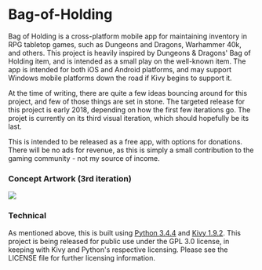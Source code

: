 # Bag-of-Holding
Bag of Holding is a cross-platform mobile app for maintaining inventory in RPG tabletop games, such as Dungeons and Dragons, Warhammer 40k, and others. This project is heavily inspired by Dungeons & Dragons' Bag of Holding item, and is intended as a small play on the well-known item. The app is intended for both iOS and Android platforms, and may support Windows mobile platforms down the road if Kivy begins to support it.

At the time of writing, there are quite a few ideas bouncing around for this project, and few of those things are set in stone. The targeted release for this project is early 2018, depending on how the first few iterations go. The projet is currently on its third visual iteration, which should hopefully be its last.

This is intended to be released as a free app, with options for donations. There will be no ads for revenue, as this is simply a small contribution to the gaming community - not my source of income.

<h3>Concept Artwork (3rd iteration)</h3>
<img src="http://puu.sh/vbPhG/72a01a20fc.png"><img/>

<h3>Technical</h3>
As mentioned above, this is built using <a href="https://www.python.org/downloads/release/python-344/">Python 3.4.4</a> and <a href="https://kivy.org/docs/gettingstarted/intro.html">Kivy 1.9.2</a>. This project is being released for public use under the GPL 3.0 license, in keeping with Kivy and Python's respective licensing. Please see the LICENSE file for further licensing information.
